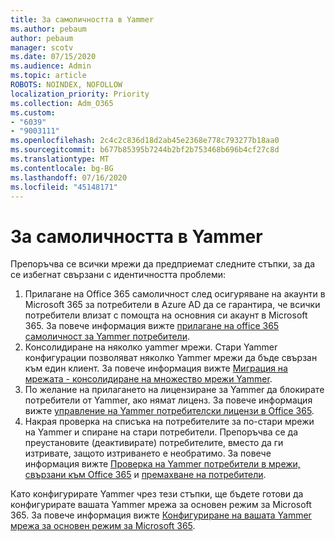 ```yaml
---
title: За самоличността в Yammer
ms.author: pebaum
author: pebaum
manager: scotv
ms.date: 07/15/2020
ms.audience: Admin
ms.topic: article
ROBOTS: NOINDEX, NOFOLLOW
localization_priority: Priority
ms.collection: Adm_O365
ms.custom:
- "6039"
- "9003111"
ms.openlocfilehash: 2c4c2c836d18d2ab45e2368e778c793277b18aa0
ms.sourcegitcommit: b677b85395b7244b2bf2b753468b696b4cf27c8d
ms.translationtype: MT
ms.contentlocale: bg-BG
ms.lasthandoff: 07/16/2020
ms.locfileid: "45148171"
---
```

# <a name="about-identity-in-yammer"></a>За самоличността в Yammer

Препоръчва се всички мрежи да предприемат следните стъпки, за да се избегнат свързани с идентичността проблеми:

1. Прилагане на Office 365 самоличност след осигуряване на акаунти в Microsoft 365 за потребители в Azure AD да се гарантира, че всички потребители влизат с помощта на основния си акаунт в Microsoft 365. За повече информация вижте [прилагане на office 365 самоличност за Yammer потребители](https://docs.microsoft.com/yammer/configure-your-yammer-network/enforce-office-365-identity).
2. Консолидиране на няколко yammer мрежи. Стари Yammer конфигурации позволяват няколко Yammer мрежи да бъде свързан към един клиент. За повече информация вижте [Миграция на мрежата - консолидиране на множество мрежи Yammer](https://docs.microsoft.com/yammer/configure-your-yammer-network/consolidate-multiple-yammer-networks).
3. По желание на прилагането на лицензиране за Yammer да блокирате потребители от Yammer, ако нямат лиценз. За повече информация вижте [управление на Yammer потребителски лицензи в Office 365](https://docs.microsoft.com/yammer/manage-yammer-users/manage-yammer-licenses-in-office-365).
4. Накрая проверка на списъка на потребителите за по-стари мрежи на Yammer и спиране на стари потребители. Препоръчва се да преустановите (деактивирате) потребителите, вместо да ги изтривате, защото изтриването е необратимо. За повече информация вижте [Проверка на Yammer потребители в мрежи, свързани към Office 365](https://docs.microsoft.com/yammer/manage-yammer-users/audit-users-connected-to-office-365) и [премахване на потребители](https://docs.microsoft.com/yammer/manage-yammer-users/add-block-or-remove-users#remove-users).

Като конфигурирате Yammer чрез тези стъпки, ще бъдете готови да конфигурирате вашата Yammer мрежа за основен режим за Microsoft 365. За повече информация вижте [Конфигуриране на вашата Yammer мрежа за основен режим за Microsoft 365](https://docs.microsoft.com/yammer/configure-your-yammer-network/native-mode).